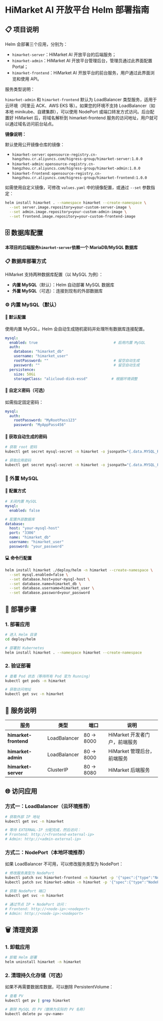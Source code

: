 # HiMarket AI 开放平台 Helm 部署指南

## 📋 项目说明

Helm 会部署三个应用，分别为：
- `himarket-server`：HiMarket AI 开放平台的后端服务；
- `himarket-admin`：HiMarket AI 开放平台管理后台，管理员通过此界面配置 Portal；
- `himarket-frontend`：HiMarket AI 开放平台的前台服务，用户通过此界面浏览和使用 API。

服务类型说明：

`himarket-admin` 和 `himarket-frontend` 默认为 LoadBalancer 类型服务，适用于云环境（阿里云 ACK、AWS EKS 等）。如果您的环境不支持 LoadBalancer（如本地 minikube、自建集群），可以使用 NodePort 或端口转发方式访问。后台配置好 HiMarket 后，将域名解析到 himarket-frontend 服务的访问地址，用户就可以通过域名访问前台站点。

**镜像说明：**

默认使用公开镜像仓库的镜像：
- `himarket-server`: `opensource-registry.cn-hangzhou.cr.aliyuncs.com/higress-group/himarket-server:1.0.0`
- `himarket-admin`: `opensource-registry.cn-hangzhou.cr.aliyuncs.com/higress-group/himarket-admin:1.0.0`
- `himarket-frontend`: `opensource-registry.cn-hangzhou.cr.aliyuncs.com/higress-group/himarket-frontend:1.0.0`

如需使用自定义镜像，可修改 `values.yaml` 中的镜像配置，或通过 `--set` 参数指定：
```bash
helm install himarket . --namespace himarket --create-namespace \
  --set server.image.repository=your-custom-server-image \
  --set admin.image.repository=your-custom-admin-image \
  --set frontend.image.repository=your-custom-frontend-image
```

## 🗄️ 数据库配置

**本项目的后端服务`himarket-server`依赖一个 MariaDB/MySQL 数据库**

### 📋 数据库部署方式

HiMarket 支持两种数据库配置（以 MySQL 为例）：

- **内置 MySQL**（默认）：Helm 自动部署 MySQL 数据库
- **外置 MySQL**（可选）：连接到现有的外部数据库

### ⚙️ 内置 MySQL（默认）

#### 🔧 默认配置

使用内置 MySQL，Helm 会自动生成随机密码并处理所有数据库连接配置。

```yaml
mysql:
  enabled: true                                   # 启用内置 MySQL
  auth:
    database: "himarket_db"
    username: "himarket_user"
    rootPassword: ""                              # 留空自动生成
    password: ""                                  # 留空自动生成
  persistence:
    size: 50Gi
    storageClass: "alicloud-disk-essd"           # 根据环境调整
```

#### 🔐 自定义密码（可选）

如需指定固定密码：

```yaml
mysql:
  auth:
    rootPassword: "MyRootPass123"
    password: "MyAppPass456"
```

#### 🔑 获取自动生成的密码

```bash
# 获取 root 密码
kubectl get secret mysql-secret -n himarket -o jsonpath="{.data.MYSQL_ROOT_PASSWORD}" | base64 -d

# 获取应用密码
kubectl get secret mysql-secret -n himarket -o jsonpath="{.data.MYSQL_PASSWORD}" | base64 -d
```

### 🔗 外置 MySQL

#### 📝 配置方式

```yaml
# 关闭内置 MySQL
mysql:
  enabled: false

# 配置外部数据库
database:
  host: "your-mysql-host"
  port: "3306"
  name: "himarket_db"
  username: "himarket_user"
  password: "your_password"
```

#### 💻 命令行配置

```bash
helm install himarket ./deploy/helm -n himarket --create-namespace \
  --set mysql.enabled=false \
  --set database.host=your-mysql-host \
  --set database.name=himarket_db \
  --set database.username=himarket_user \
  --set database.password=your_password
```

## 🚀 部署步骤

### 1. 部署应用

```bash
# 进入 Helm 目录
cd deploy/helm

# 部署到 Kubernetes
helm install himarket . --namespace himarket --create-namespace
```

### 2. 验证部署

```bash
# 查看 Pod 状态（等待所有 Pod 变为 Running）
kubectl get pods -n himarket

# 获取访问地址
kubectl get svc -n himarket
```

## 📝 服务说明

| 服务 | 类型 | 端口        | 说明         |
|------|------|-----------|------------|
| **himarket-frontend** | LoadBalancer | 80 → 8000 | HiMarket 开发者门户，前端服务 |
| **himarket-admin** | LoadBalancer | 80 → 8000 | HiMarket 管理后台，前端服务  |
| **himarket-server** | ClusterIP | 80 → 8080 | HiMarket 后端服务       |

## 🌐 访问应用

### 方式一：LoadBalancer（云环境推荐）

```bash
# 获取外部 IP 地址
kubectl get svc -n himarket

# 等待 EXTERNAL-IP 分配完成，然后访问：
# Frontend: http://<frontend-external-ip>
# Admin: http://<admin-external-ip>
```

### 方式二：NodePort（本地环境推荐）

如果 LoadBalancer 不可用，可以修改服务类型为 NodePort：

```bash
# 修改服务类型为 NodePort
kubectl patch svc himarket-frontend -n himarket -p '{"spec":{"type":"NodePort"}}'
kubectl patch svc himarket-admin -n himarket -p '{"spec":{"type":"NodePort"}}'

# 获取 NodePort 端口
kubectl get svc -n himarket

# 通过节点 IP + NodePort 访问：
# Frontend: http://<node-ip>:<nodeport>
# Admin: http://<node-ip>:<nodeport>
```

## 🗑️ 清理资源

### 1. 卸载应用

```bash
# 卸载 Helm 部署
helm uninstall himarket -n himarket
```

### 2. 清理持久化存储（可选）

如果不再需要数据库数据，可以删除 PersistentVolume：

```bash
# 查看 PV
kubectl get pv | grep himarket

# 删除 MySQL 的 PV（替换为实际的 PV 名称）
kubectl delete pv <pv-name>
```